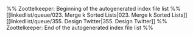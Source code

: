 %% Zoottelkeeper: Beginning of the autogenerated index file list  %%
 [[linkedlist/queue/023. Merge k Sorted Lists|023. Merge k Sorted Lists]]
 [[linkedlist/queue/355. Design Twitter|355. Design Twitter]]
%% Zoottelkeeper: End of the autogenerated index file list  %%
